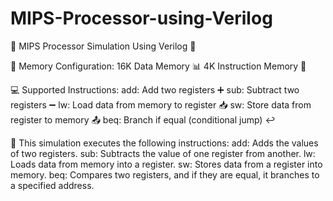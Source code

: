 # MIPS-Processor-using-Verilog
🚀 MIPS Processor Simulation Using Verilog 🚀

🧠 Memory Configuration:
16K Data Memory 📊
4K Instruction Memory 🧩

💻 Supported Instructions:
add: Add two registers ➕
sub: Subtract two registers ➖
lw: Load data from memory to register 📥
sw: Store data from register to memory 📤
beq: Branch if equal (conditional jump) ↩️

🔧 This simulation executes the following instructions:
add: Adds the values of two registers.
sub: Subtracts the value of one register from another.
lw: Loads data from memory into a register.
sw: Stores data from a register into memory.
beq: Compares two registers, and if they are equal, it branches to a specified address.
